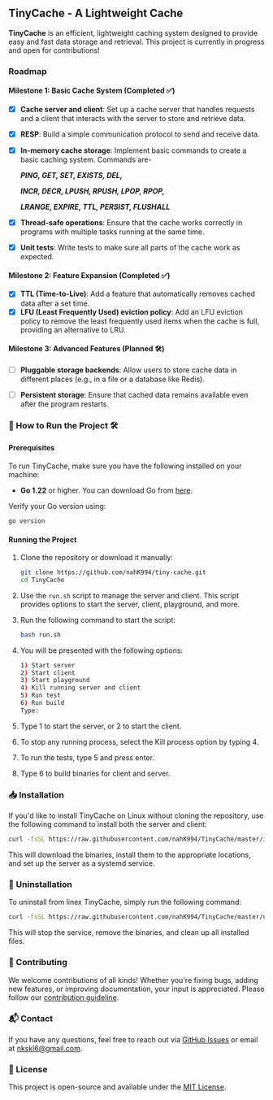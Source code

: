 ## TinyCache - A Lightweight Cache

**TinyCache** is an efficient, lightweight caching system designed to provide easy and fast data storage and retrieval. This project is currently in progress and open for contributions!

### Roadmap

#### Milestone 1: Basic Cache System (Completed ✅)
- [x] **Cache server and client**: Set up a cache server that handles requests and a client that interacts with the server to store and retrieve data.
- [x] **RESP**: Build a simple communication protocol to send and receive data.
- [x] **In-memory cache storage**: Implement basic commands to create a basic caching system. Commands are-

    ***PING, GET, SET, EXISTS, DEL,***
    
    ***INCR, DECR, LPUSH, RPUSH, LPOP, RPOP,***

    ***LRANGE, EXPIRE, TTL, PERSIST, FLUSHALL***
- [x] **Thread-safe operations**: Ensure that the cache works correctly in programs with multiple tasks running at the same time.
- [x] **Unit tests**: Write tests to make sure all parts of the cache work as expected.

#### Milestone 2: Feature Expansion (Completed ✅)
- [x] **TTL (Time-to-Live)**: Add a feature that automatically removes cached data after a set time.
- [x] **LFU (Least Frequently Used) eviction policy**: Add an LFU eviction policy to remove the least frequently used items when the cache is full, providing an alternative to LRU.

#### Milestone 3: Advanced Features (Planned 🛠️)
- [ ] **Pluggable storage backends**: Allow users to store cache data in different places (e.g., in a file or a database like Redis).
- [ ] **Persistent storage**: Ensure that cached data remains available even after the program restarts.


### 🚀 How to Run the Project 🛠️

#### Prerequisites

To run TinyCache, make sure you have the following installed on your machine:

- **Go 1.22** or higher. You can download Go from [here](https://golang.org/dl/).

Verify your Go version using:
```bash
go version
```

#### Running the Project

1. Clone the repository or download it manually:
    ```bash
    git clone https://github.com/nahK994/tiny-cache.git
    cd TinyCache
    ```
2. Use the `run.sh` script to manage the server and client. This script provides options to start the server, client, playground, and more.
3. Run the following command to start the script:
    ```bash
    bash run.sh
    ```

4. You will be presented with the following options:
    ```bash
    1) Start server
    2) Start client
    3) Start playground
    4) Kill running server and client
    5) Run test
    6) Run build
    Type: 
    ```

5. Type 1 to start the server, or 2 to start the client.
6. To stop any running process, select the Kill process option by typing 4.
7. To run the tests, type 5 and press enter.
8. Type 6 to build binaries for client and server.


### 📥 Installation
If you'd like to install TinyCache on Linux without cloning the repository, use the following command to install both the server and client:
```bash
curl -fsSL https://raw.githubusercontent.com/nahK994/TinyCache/master/install.sh | bash
```
This will download the binaries, install them to the appropriate locations, and set up the server as a systemd service.


### 🧹 Uninstallation
To uninstall from linex TinyCache, simply run the following command:
```bash
curl -fsSL https://raw.githubusercontent.com/nahK994/TinyCache/master/uninstall.sh | bash
```
This will stop the service, remove the binaries, and clean up all installed files.


### 🤝 Contributing

We welcome contributions of all kinds! Whether you're fixing bugs, adding new features, or improving documentation, your input is appreciated. Please follow our [contribution guideline](./CONTRIBUTING.md).

### 📬 Contact

If you have any questions, feel free to reach out via [GitHub Issues](https://github.com/nahK994/tiny-cache/issues) or email at nkskl6@gmail.com.


### 📝 License

This project is open-source and available under the [MIT License](./LICENSE).
